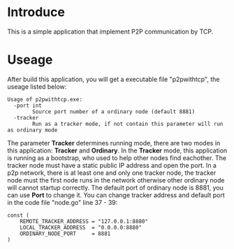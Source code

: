 # Introduce
This is a simple application that implement P2P communication by TCP.

# Useage
After build this application, you will get a executable file "p2pwithtcp", the useage listed below:

```
Usage of p2pwithtcp.exe:
  -port int
        Source port number of a ordinary node (default 8881)
  -tracker
        Run as a tracker mode, if not contain this parameter will run as ordinary mode
```

The parameter **Tracker** determines running mode, there are two modes in this application: **Tracker** and **Ordinary**. In the **Tracker** mode, this application is running as a bootstrap, who used to help other nodes find eachother. The tracker node must have a static public IP address and open the port. In a p2p network, there is at least one and only one tracker node, the tracker node must the first node runs in the network otherwise other ordinary node will cannot startup correctly.
The default port of ordinary node is 8881, you can use **Port** to change it.
You can change tracker address and default port in the code file "node.go" line 37 - 39:
```
const (
	REMOTE_TRACKER_ADDRESS = "127.0.0.1:8880"
	LOCAL_TRACKER_ADDRESS  = "0.0.0.0:8880"
	ORDINARY_NODE_PORT     = 8881
)
```
# 